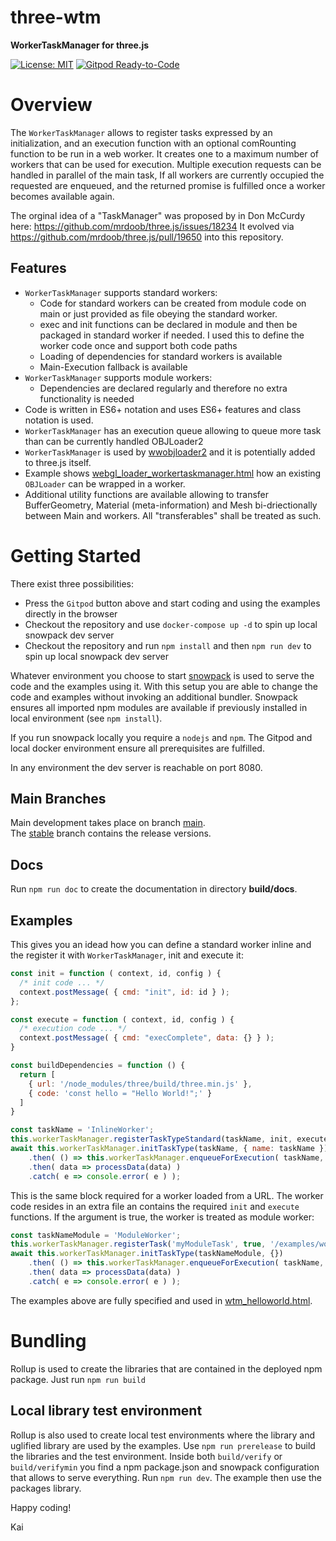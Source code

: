 # three-wtm
**WorkerTaskManager for three.js**

[![License: MIT](https://img.shields.io/badge/License-MIT-yellow.svg)](https://github.com/kaisalmen/three-wtm/blob/main/LICENSE)
[![Gitpod Ready-to-Code](https://img.shields.io/badge/Gitpod-ready--to--code-blue?logo=gitpod)](https://gitpod.io/#https://github.com/kaisalmen/three-wtm)

# Overview
The `WorkerTaskManager` allows to register tasks expressed by an initialization, and an execution function with an optional comRounting function to be run in a web worker. It creates one to a maximum number of workers that can be used for execution. Multiple execution requests can be handled in parallel of the main task, If all workers are currently occupied the requested are enqueued, and the returned promise is fulfilled once a worker becomes available again.

The orginal idea of a "TaskManager" was proposed by in Don McCurdy here: https://github.com/mrdoob/three.js/issues/18234 It evolved via https://github.com/mrdoob/three.js/pull/19650 into this repository.

## Features

- `WorkerTaskManager` supports standard workers:
  - Code for standard workers can be created from module code on main or just provided as file obeying the standard worker.
  - exec and init functions can be declared in module and then be packaged in standard worker if needed. I used this to define the worker code once and support both code paths
  - Loading of dependencies for standard workers is available
  - Main-Execution fallback is available
- `WorkerTaskManager` supports module workers:
  - Dependencies are declared regularly and therefore no extra functionality is needed
- Code is written in ES6+ notation and uses ES6+ features and class notation is used.
- `WorkerTaskManager` has an execution queue allowing to queue more task than can be currently handled
  OBJLoader2
- `WorkerTaskManager` is used by [wwobjloader2](https://github.com/kaisalmen/WWOBJLoader) and it is potentially added to three.js itself.
- Example shows [webgl_loader_workertaskmanager.html](public/examples/webgl_loader_workertaskmanager.html) how an existing `OBJLoader` can be wrapped in a worker.
- Additional utility functions are available allowing to transfer BufferGeometry, Material (meta-information) and Mesh bi-driectionally between Main and workers. All "transferables" shall be treated as such.


# Getting Started

There exist three possibilities:
* Press the `Gitpod` button above and start coding and using the examples directly in the browser
* Checkout the repository and use `docker-compose up -d` to spin up local snowpack dev server
* Checkout the repository and run `npm install` and then `npm run dev` to spin up local snowpack dev server

Whatever environment you choose to start [snowpack](https://www.snowpack.dev/) is used to serve the code and the examples using it. With this setup you are able to change the code and examples without invoking an additional bundler. Snowpack ensures all imported npm modules are available if previously installed in local environment (see `npm install`).

If you run snowpack locally you require a `nodejs` and `npm`. The Gitpod and local docker environment ensure all prerequisites are fulfilled.

In any environment the dev server is reachable on port 8080.

## Main Branches

Main development takes place on branch [main](https://github.com/kaisalmen/three-wtm/tree/main).
<br>
The [stable](https://github.com/kaisalmen/three-wtm/tree/stable) branch contains the release versions.

## Docs
Run `npm run doc` to create the documentation in directory **build/docs**.

## Examples

This gives you an idead how you can define a standard worker inline and the register it with `WorkerTaskManager`, init and execute it:
```javascript
const init = function ( context, id, config ) {
  /* init code ... */
  context.postMessage( { cmd: "init", id: id } );
};

const execute = function ( context, id, config ) {
  /* execution code ... */
  context.postMessage( { cmd: "execComplete", data: {} } );
}

const buildDependencies = function () {
  return [
    { url: '/node_modules/three/build/three.min.js' },
    { code: 'const hello = "Hello World!";' }
  ]
}

const taskName = 'InlineWorker';
this.workerTaskManager.registerTaskTypeStandard(taskName, init, execute, null, false, buildDependencies());
await this.workerTaskManager.initTaskType(taskName, { name: taskName })
    .then( () => this.workerTaskManager.enqueueForExecution( taskName, {}, null))
    .then( data => processData(data) )
    .catch( e => console.error( e ) );
```

This is the same block required for a worker loaded from a URL. The worker code resides in an extra file an contains the required `init` and `execute` functions. If the argument is true, the worker is treated as module worker:
```javascript
const taskNameModule = 'ModuleWorker';
this.workerTaskManager.registerTask('myModuleTask', true, '/examples/worker/helloWorldWorker.js');
await this.workerTaskManager.initTaskType(taskNameModule, {})
    .then( () => this.workerTaskManager.enqueueForExecution( taskName, {}, null))
    .then( data => processData(data) )
    .catch( e => console.error( e ) );

```
The examples above are fully specified and used in [wtm_helloworld.html](public/examples/wtm_helloworld.html").

# Bundling

Rollup is used to create the libraries that are contained in the deployed npm package.
Just run `npm run build`

## Local library test environment

Rollup is also used to create local test environments where the library and uglified library are used by the examples.
Use `npm run prerelease` to build the libraries and the test environment. Inside both `build/verify` or `build/verifymin` you find a npm package.json and snowpack configuration that allows to serve everything. Run `npm run dev`. The example then use the packages library.


Happy coding!

Kai




